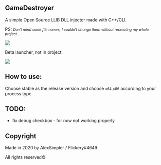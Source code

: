 ## GameDestroyer
A simple Open Source LLIB DLL injector made with C++/CLI.

PS: _<small>Don't mind some file names, I couldn't change them without recreating my whole project...</small>_

![](https://i.imgur.com/hK9Wu5G.png)

Beta launcher, not in project.

![](https://i.imgur.com/kOgnMd3.png)


## How to use:
Choose stable as the release version and choose `x64`,`x86` according to your process type.

## TODO:
- fix debug checkbox - for now not working properly

## Copyright

Made in 2020 by AlexSimpler / Flickery#4649.

All rights reserved©
